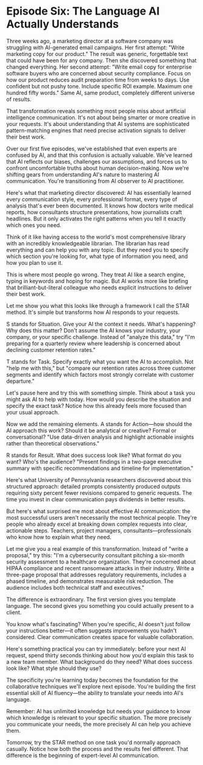 # Episode Six: The Language AI Actually Understands

Three weeks ago, a marketing director at a software company was struggling with AI-generated email campaigns. Her first attempt: "Write marketing copy for our product." The result was generic, forgettable text that could have been for any company. Then she discovered something that changed everything. Her second attempt: "Write email copy for enterprise software buyers who are concerned about security compliance. Focus on how our product reduces audit preparation time from weeks to days. Use confident but not pushy tone. Include specific ROI example. Maximum one hundred fifty words." <break time="0.5s" /> Same AI, same product, completely different universe of results.

That transformation reveals something most people miss about artificial intelligence communication. It's not about being smarter or more creative in your requests. It's about understanding that AI systems are sophisticated pattern-matching engines that need precise activation signals to deliver their best work.

Over our first five episodes, we've established that even experts are confused by AI, and that this confusion is actually valuable. We've learned that AI reflects our biases, challenges our assumptions, and forces us to confront uncomfortable truths about human decision-making. Now we're shifting gears from understanding AI's nature to mastering AI communication. You're transitioning from AI observer to AI practitioner.

Here's what that marketing director discovered: AI has essentially learned every communication style, every professional format, every type of analysis that's ever been documented. It knows how doctors write medical reports, how consultants structure presentations, how journalists craft headlines. But it only activates the right patterns when you tell it exactly which ones you need.

Think of it like having access to the world's most comprehensive library with an incredibly knowledgeable librarian. The librarian has read everything and can help you with any topic. But they need you to specify which section you're looking for, what type of information you need, and how you plan to use it.

This is where most people go wrong. They treat AI like a search engine, typing in keywords and hoping for magic. But AI works more like briefing that brilliant-but-literal colleague who needs explicit instructions to deliver their best work.

Let me show you what this looks like through a framework I call the STAR method. It's simple but transforms how AI responds to your requests.

S stands for Situation. Give your AI the context it needs. What's happening? Why does this matter? Don't assume the AI knows your industry, your company, or your specific challenge. Instead of "analyze this data," try "I'm preparing for a quarterly review where leadership is concerned about declining customer retention rates."

T stands for Task. Specify exactly what you want the AI to accomplish. Not "help me with this," but "compare our retention rates across three customer segments and identify which factors most strongly correlate with customer departure."

Let's pause here and try this with something simple. <break time="0.6s" /> Think about a task you might ask AI to help with today. How would you describe the situation and specify the exact task? Notice how this already feels more focused than your usual approach.

Now we add the remaining elements. A stands for Action—how should the AI approach this work? Should it be analytical or creative? Formal or conversational? "Use data-driven analysis and highlight actionable insights rather than theoretical observations."

R stands for Result. What does success look like? What format do you want? Who's the audience? "Present findings in a two-page executive summary with specific recommendations and timeline for implementation."

Here's what University of Pennsylvania researchers discovered about this structured approach: detailed prompts consistently produced outputs requiring sixty percent fewer revisions compared to generic requests. The time you invest in clear communication pays dividends in better results.

But here's what surprised me most about effective AI communication: the most successful users aren't necessarily the most technical people. They're people who already excel at breaking down complex requests into clear, actionable steps. Teachers, project managers, consultants—professionals who know how to explain what they need.

Let me give you a real example of this transformation. Instead of "write a proposal," try this: "I'm a cybersecurity consultant pitching a six-month security assessment to a healthcare organization. They're concerned about HIPAA compliance and recent ransomware attacks in their industry. Write a three-page proposal that addresses regulatory requirements, includes a phased timeline, and demonstrates measurable risk reduction. The audience includes both technical staff and executives."

The difference is extraordinary. The first version gives you template language. The second gives you something you could actually present to a client.

You know what's fascinating? When you're specific, AI doesn't just follow your instructions better—it often suggests improvements you hadn't considered. Clear communication creates space for valuable collaboration.

Here's something practical you can try immediately: before your next AI request, spend thirty seconds thinking about how you'd explain this task to a new team member. What background do they need? What does success look like? What style should they use?

The specificity you're learning today becomes the foundation for the collaborative techniques we'll explore next episode. You're building the first essential skill of AI fluency—the ability to translate your needs into AI's language.

Remember: AI has unlimited knowledge but needs your guidance to know which knowledge is relevant to your specific situation. The more precisely you communicate your needs, the more precisely AI can help you achieve them.

Tomorrow, try the STAR method on one task you'd normally approach casually. Notice how both the process and the results feel different. That difference is the beginning of expert-level AI communication.

